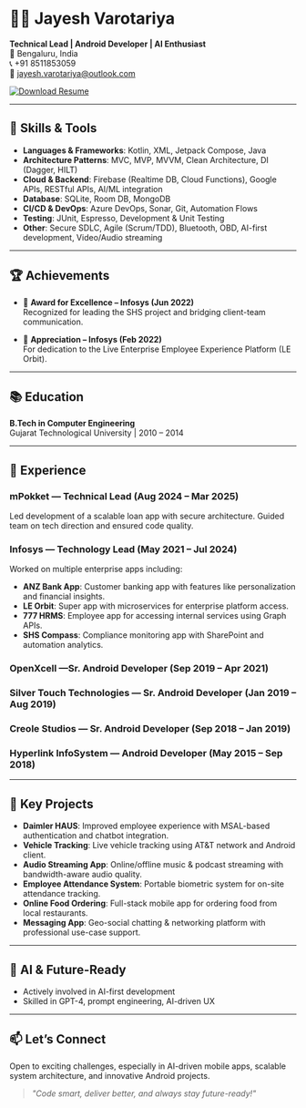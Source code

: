 # 👨‍💻 Jayesh Varotariya

**Technical Lead | Android Developer | AI Enthusiast**  
📍 Bengaluru, India  
📞 +91 8511853059  
📧 jayesh.varotariya@outlook.com  

[![Download Resume](https://img.shields.io/badge/Download-Resume-blue?style=for-the-badge&logo=google-drive)](https://drive.google.com/file/d/1sPJu_s80pc-B1-ARVEiQC10cSkZO8rLx/view?usp=sharing)


---

## 🔧 Skills & Tools

- **Languages & Frameworks**: Kotlin, XML, Jetpack Compose, Java
- **Architecture Patterns**: MVC, MVP, MVVM, Clean Architecture, DI (Dagger, HILT)
- **Cloud & Backend**: Firebase (Realtime DB, Cloud Functions), Google APIs, RESTful APIs, AI/ML integration
- **Database**: SQLite, Room DB, MongoDB
- **CI/CD & DevOps**: Azure DevOps, Sonar, Git, Automation Flows
- **Testing**: JUnit, Espresso, Development & Unit Testing
- **Other**: Secure SDLC, Agile (Scrum/TDD), Bluetooth, OBD, AI-first development, Video/Audio streaming

---

## 🏆 Achievements

- 🏅 **Award for Excellence – Infosys (Jun 2022)**  
  Recognized for leading the SHS project and bridging client-team communication.
  
- 👏 **Appreciation – Infosys (Feb 2022)**  
  For dedication to the Live Enterprise Employee Experience Platform (LE Orbit).

---

## 📚 Education

**B.Tech in Computer Engineering**  
Gujarat Technological University | 2010 – 2014

---

## 💼 Experience

### mPokket — Technical Lead (Aug 2024 – Mar 2025)
Led development of a scalable loan app with secure architecture. Guided team on tech direction and ensured code quality.

### Infosys — Technology Lead (May 2021 – Jul 2024)
Worked on multiple enterprise apps including:
- **ANZ Bank App**: Customer banking app with features like personalization and financial insights.
- **LE Orbit**: Super app with microservices for enterprise platform access.
- **777 HRMS**: Employee app for accessing internal services using Graph APIs.
- **SHS Compass**: Compliance monitoring app with SharePoint and automation analytics.

### OpenXcell —Sr. Android Developer (Sep 2019 – Apr 2021)

### Silver Touch Technologies — Sr. Android Developer (Jan 2019 – Aug 2019)

### Creole Studios — Sr. Android Developer (Sep 2018 – Jan 2019)

### Hyperlink InfoSystem — Android Developer (May 2015 – Sep 2018)

---

## 🚀 Key Projects

- **Daimler HAUS**: Improved employee experience with MSAL-based authentication and chatbot integration.
- **Vehicle Tracking**: Live vehicle tracking using AT&T network and Android client.
- **Audio Streaming App**: Online/offline music & podcast streaming with bandwidth-aware audio quality.
- **Employee Attendance System**: Portable biometric system for on-site attendance tracking.
- **Online Food Ordering**: Full-stack mobile app for ordering food from local restaurants.
- **Messaging App**: Geo-social chatting & networking platform with professional use-case support.

---

## 🤖 AI & Future-Ready

- Actively involved in AI-first development
- Skilled in GPT-4, prompt engineering, AI-driven UX

---

## 📫 Let’s Connect

Open to exciting challenges, especially in AI-driven mobile apps, scalable system architecture, and innovative Android projects.

> _"Code smart, deliver better, and always stay future-ready!"_
